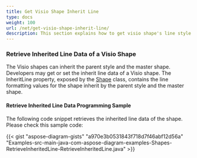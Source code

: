 ```yaml
---
title: Get Visio Shape Inherit Line
type: docs
weight: 100
url: /net/get-visio-shape-inherit-line/
description: This section explains how to get visio shape's line style inherited from it's parent style and master with Aspose.Diagram.
---
```

### **Retrieve Inherited Line Data of a Visio Shape**
The Visio shapes can inherit the parent style and the master shape. Developers may get or set the inherit line data of a Visio shape. The InheritLine property, exposed by the [Shape](https://apireference.aspose.com/diagram/java/com.aspose.diagram/shape) class, contains the line formatting values for the shape inherit by the parent style and the master shape.
#### **Retrieve Inherited Line Data Programming Sample**
The following code snippet retrieves the inherited line data of the shape. Please check this sample code:

{{< gist "aspose-diagram-gists" "a970e3b0531843f718d7f46abf12d56a" "Examples-src-main-java-com-aspose-diagram-examples-Shapes-RetrieveInheritedLine-RetrieveInheritedLine.java" >}}

